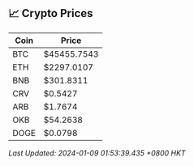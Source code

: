 ## 📈 Crypto Prices

| Coin | Price |
| ---- | ----- |
| BTC | $45455.7543 |
| ETH | $2297.0107 |
| BNB | $301.8311 |
| CRV | $0.5427 |
| ARB | $1.7674 |
| OKB | $54.2638 |
| DOGE | $0.0798 |

_Last Updated: 2024-01-09 01:53:39.435 +0800 HKT_
